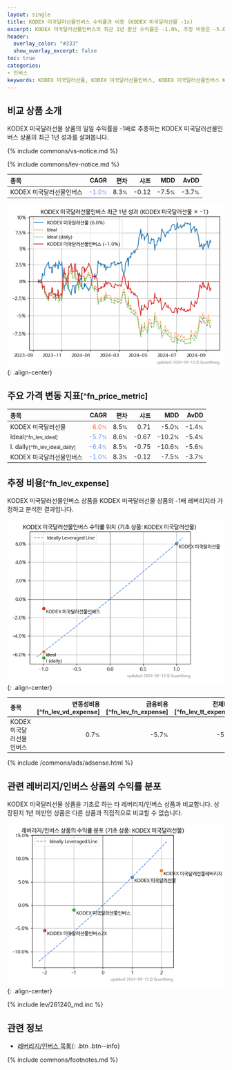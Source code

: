 ```yaml
---
layout: single
title: KODEX 미국달러선물인버스 수익률과 비용 (KODEX 미국달러선물 -1x)
excerpt: KODEX 미국달러선물인버스의 최근 1년 환산 수익률은 -1.0%, 추정 비용은 -5.0%입니다.
header:
  overlay_color: "#333"
  show_overlay_excerpt: false
toc: true
categories:
- 인버스
keywords: KODEX 미국달러선물, KODEX 미국달러선물인버스, KODEX 미국달러선물인버스 KODEX 미국달러선물 비교, 261270, 261240, 261270 261270 비교
---
```


## 비교 상품 소개


KODEX 미국달러선물 상품의 일일 수익률을 -1배로 추종하는 KODEX 미국달러선물인버스 상품의 최근 1년 성과를 살펴봅니다.





{% include commons/vs-notice.md %}

{% include commons/lev-notice.md %}

| **종목** | **CAGR** | **편차** | **샤프** | **MDD** | **AvDD** |
| :------------ | ------: | -----------: | -------: | ------: | -------: |
| KODEX 미국달러선물인버스 | <span style="color: cornflowerblue">-1.0<small>%</small></span> | 8.3<small>%</small> | -0.12 | -7.5<small>%</small> | -3.7<small>%</small> |

<!-- more -->


![KODEX 미국달러선물인버스](/lev/images/261270.png){: .align-center}


## 주요 가격 변동 지표<small>[^fn_price_metric]</small>


| **종목** | **CAGR** | **편차** | **샤프** | **MDD** | **AvDD** |
| :------------ | ------: | -----------: | -------: | ------: | -------: |
| KODEX 미국달러선물 | <span style="color: tomato">6.0<small>%</small></span> | 8.5<small>%</small> | 0.71 | -5.0<small>%</small> | -1.4<small>%</small> |
| Ideal<small>[^fn_lev_ideal]</small> | <span style="color: cornflowerblue">-5.7<small>%</small></span> | 8.6<small>%</small> | -0.67 | -10.2<small>%</small> | -5.4<small>%</small> |
| I. daily<small>[^fn_lev_ideal_daily]</small> | <span style="color: cornflowerblue">-6.4<small>%</small></span> | 8.5<small>%</small> | -0.75 | -10.6<small>%</small> | -5.6<small>%</small> |
| KODEX 미국달러선물인버스 | <span style="color: cornflowerblue">-1.0<small>%</small></span> | 8.3<small>%</small> | -0.12 | -7.5<small>%</small> | -3.7<small>%</small> |


## 추정 비용<small>[^fn_lev_expense]</small><a id="expense"></a>

KODEX 미국달러선물인버스 상품을 KODEX 미국달러선물 상품의 -1배 레버리지라 가정하고 분석한 결과입니다.

![KODEX 미국달러선물인버스](/lev/images/261270_ideal.png){: .align-center}

| **종목** | **변동성비용**[^fn_lev_vd_expense] | **금융비용**[^fn_lev_fn_expense] | **전체비용**[^fn_lev_tt_expense] |
| :------------ | ------: | -----------: | -------: |
| KODEX 미국달러선물인버스 | 0.7<small>%</small> | -5.7<small>%</small> | -5.0<small>%</small> |

{% include /commons/ads/adsense.html %}



## 관련 레버리지/인버스 상품의 수익률 분포

KODEX 미국달러선물 상품을 기초로 하는 타 레버리지/인버스 상품과 비교합니다. 상장된지 1년 미만인 상품은 다른 상품과 직접적으로 비교할 수 없습니다.

![KODEX 미국달러선물](/lev/images/261240_ideal.png){: .align-center}

{% include lev/261240_md.inc %}


## 관련 정보

- [레버리지/인버스 목록](/lev/){: .btn .btn--info}

{% include commons/footnotes.md %}